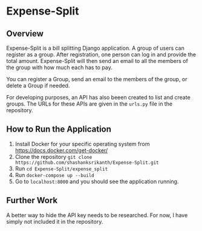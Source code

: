# Expense-Split

## Overview
Expense-Split is a bill splitting Django application. A group of users can register as a group. After registration, one person can log in and provide the total amount. Expense-Split will then send an email to all the members of the group with how much each has to pay. 

You can register a Group, send an email to the members of the group, or delete a Group if needed. 

For developing purposes, an API has also beeen created to list and create groups. The URLs for these APIs are given in the `urls.py` file in the repository.

## How to Run the Application
1. Install Docker for your specific operating system from https://docs.docker.com/get-docker/
2. Clone the repository `git clone https://github.com/shashanksrikanth/Expense-Split.git`
3. Run `cd Expense-Split/expense_split`
4. Run `docker-compose up --build`
5. Go to `localhost:8000` and you should see the application running.

## Further Work
A better way to hide the API key needs to be researched. For now, I have simply not included it in the repository. 